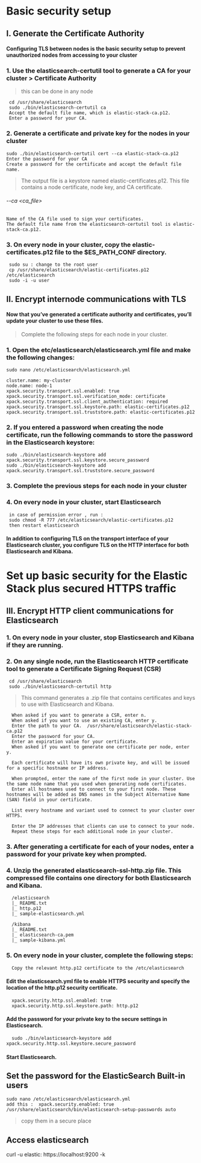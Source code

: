 # Basic security setup
## I. Generate the Certificate Authority
#### Configuring TLS between nodes is the basic security setup to prevent unauthorized nodes from accessing to your cluster

### 1. Use the elasticsearch-certutil tool to generate a CA for your cluster > Certificate Authority
> this can be done in any node

     cd /usr/share/elasticsearch
     sudo ./bin/elasticsearch-certutil ca
     Accept the default file name, which is elastic-stack-ca.p12. 
     Enter a password for your CA.
### 2. Generate a certificate and private key for the nodes in your cluster
    sudo ./bin/elasticsearch-certutil cert --ca elastic-stack-ca.p12
    Enter the password for your CA
    Create a password for the certificate and accept the default file name.
> The output file is a keystore named elastic-certificates.p12. This file contains a node certificate, node key, and CA certificate.
###### --ca <ca_file>
    Name of the CA file used to sign your certificates. 
    The default file name from the elasticsearch-certutil tool is elastic-stack-ca.p12.

### 3. On every node in your cluster, copy the elastic-certificates.p12 file to the $ES_PATH_CONF directory.
     sudo su : change to the root user
     cp /usr/share/elasticsearch/elastic-certificates.p12 /etc/elasticsearch
     sudo -i -u user


## II. Encrypt internode communications with TLS
#### Now that you’ve generated a certificate authority and certificates, you’ll update your cluster to use these files.

>Complete the following steps for each node in your cluster. 

### 1. Open the etc/elasticsearch/elasticsearch.yml file and make the following changes:
    sudo nano /etc/elasticsearch/elasticsearch.yml
    
    cluster.name: my-cluster
    node.name: node-1
    xpack.security.transport.ssl.enabled: true
    xpack.security.transport.ssl.verification_mode: certificate 
    xpack.security.transport.ssl.client_authentication: required
    xpack.security.transport.ssl.keystore.path: elastic-certificates.p12
    xpack.security.transport.ssl.truststore.path: elastic-certificates.p12
    
### 2. If you entered a password when creating the node certificate, run the following commands to store the password in the Elasticsearch keystore:
    sudo ./bin/elasticsearch-keystore add xpack.security.transport.ssl.keystore.secure_password
    sudo ./bin/elasticsearch-keystore add xpack.security.transport.ssl.truststore.secure_password
    
### 3. Complete the previous steps for each node in your cluster

### 4. On every node in your cluster, start Elasticsearch
     in case of permission error , run :
     sudo chmod -R 777 /etc/elasticsearch/elastic-certificates.p12
     then restart elasticsearch

#### In addition to configuring TLS on the transport interface of your Elasticsearch cluster, you configure TLS on the HTTP interface for both Elasticsearch and Kibana.

# Set up basic security for the Elastic Stack plus secured HTTPS traffic

## III. Encrypt HTTP client communications for Elasticsearch
### 1. On every node in your cluster, stop Elasticsearch and Kibana if they are running.

### 2. On any single node, run the Elasticsearch HTTP certificate tool to generate a Certificate Signing Request (CSR)
     cd /usr/share/elasticsearch
     sudo ./bin/elasticsearch-certutil http
     
> This command generates a .zip file that contains certificates and keys to use with Elasticsearch and Kibana.

      When asked if you want to generate a CSR, enter n.
      When asked if you want to use an existing CA, enter y.
      Enter the path to your CA.  /usr/share/elasticsearch/elastic-stack-ca.p12 
      Enter the password for your CA.
      Enter an expiration value for your certificate.
      When asked if you want to generate one certificate per node, enter y.

      Each certificate will have its own private key, and will be issued for a specific hostname or IP address.

      When prompted, enter the name of the first node in your cluster. Use the same node name that you used when generating node certificates.
      Enter all hostnames used to connect to your first node. These hostnames will be added as DNS names in the Subject Alternative Name (SAN) field in your certificate.

      List every hostname and variant used to connect to your cluster over HTTPS.

      Enter the IP addresses that clients can use to connect to your node.
      Repeat these steps for each additional node in your cluster.
      
### 3. After generating a certificate for each of your nodes, enter a password for your private key when prompted.

### 4. Unzip the generated elasticsearch-ssl-http.zip file. This compressed file contains one directory for both Elasticsearch and Kibana.
      /elasticsearch
      |_ README.txt
      |_ http.p12
      |_ sample-elasticsearch.yml 
      
      /kibana
      |_ README.txt
      |_ elasticsearch-ca.pem
      |_ sample-kibana.yml
      
### 5. On every node in your cluster, complete the following steps:
      Copy the relevant http.p12 certificate to the /etc/elasticsearch
  #### Edit the elasticsearch.yml file to enable HTTPS security and specify the location of the http.p12 security certificate.
      xpack.security.http.ssl.enabled: true
      xpack.security.http.ssl.keystore.path: http.p12
    
  #### Add the password for your private key to the secure settings in Elasticsearch.
      sudo ./bin/elasticsearch-keystore add xpack.security.http.ssl.keystore.secure_password

  #### Start Elasticsearch.
  
## Set the password for the ElasticSearch Built-in users
    sudo nano /etc/elasticsearch/elasticsearch.yml 
    add this :  xpack.security.enabled: true
    /usr/share/elasticsearch/bin/elasticsearch-setup-passwords auto

> copy them in a secure place

## Access elasticsearch

curl -u elastic:<ur password> https://localhost:9200 -k






